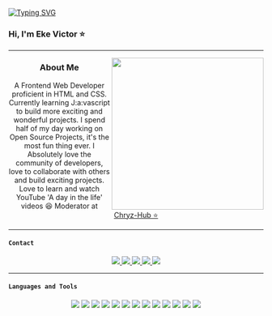 [![Typing SVG](https://readme-typing-svg.herokuapp.com?font=Ubuntu&color=10AEA6&size=23&center=true&vCenter=true&width=1000&height=20&lines=Frontend+Web+Developer;Open+Source+)](https://git.io/typing-svg)

<h3 align="left">Hi, I'm Eke Victor ⭐</h3>
<hr>
<img src="https://user-images.githubusercontent.com/62628408/116943768-2315aa80-ac6c-11eb-86ff-606147a5b939.gif" align="right" width="300px">


<h3 align="center">About Me</h3>
<p align="center">
  A Frontend Web Developer proficient in HTML and CSS. Currently learning J:a:vascript to build more exciting and wonderful projects.
  I spend half of my day working on Open Source Projects, it's the most fun thing ever. I Absolutely love the community of developers, love to collaborate with others and build exciting projects. Love to learn and watch YouTube 'A day in the life' videos 😆 Moderator at <a href="https://github.com/chryz-hub">Chryz-Hub ⭐</a>
</p>
<hr>

#### `Contact`
<p align="center">
  <a href="http://twitter.com/evavic44">
    <img src="https://img.shields.io/twitter/follow/evavic44?label=Twitter&logo=twitter&style=for-the-badge" />
  </a>
<a href="https://www.facebook.com/evavic44">
    <img src="https://img.shields.io/badge/Facebook-1877F2?style=for-the-badge&logo=facebook&logoColor=white">
  </a>
  <a href="https://www.linkedin.com/in/evavic44">
    <img src="https://img.shields.io/badge/LinkedIn-0077B5?style=for-the-badge&logo=linkedin&logoColor=white">
  </a>
  <a href="https://wa.me/+2348131548379"> 
    <img src="https://img.shields.io/badge/WhatsApp-25D366?style=for-the-badge&logo=whatsapp&logoColor=white">
  </a>
  <a href="mailto: evavic44@gmail.com"> 
    <img src="https://img.shields.io/badge/Gmail-D14836?style=for-the-badge&logo=gmail&logoColor=white">
  </a>
</p>
<hr>

#### `Languages and Tools`
<p align="center"> 
<img src="https://img.shields.io/badge/HTML5-E34F26?style=for-the-badge&logo=html5&logoColor=white">
<img src="https://img.shields.io/badge/CSS3-1572B6?style=for-the-badge&logo=css3&logoColor=white">
<img src="https://img.shields.io/badge/JavaScript-F7DF1E?style=for-the-badge&logo=javascript&logoColor=black">
<img src="https://img.shields.io/badge/Sass-CC6699?style=for-the-badge&logo=sass&logoColor=white">
<img src="https://img.shields.io/badge/Markdown-000000?style=for-the-badge&logo=markdown&logoColor=white">
<img src="https://img.shields.io/badge/Netlify-00C7B7?style=for-the-badge&logo=netlify&logoColor=white">
<img src="https://img.shields.io/badge/Git-F05032?style=for-the-badge&logo=git&logoColor=white">
<img src="https://img.shields.io/badge/Windows-0078D6?style=for-the-badge&logo=windows&logoColor=white">
<img src="https://img.shields.io/badge/Linux-FCC624?style=for-the-badge&logo=linux&logoColor=black">
<img src="https://img.shields.io/badge/Ubuntu-E95420?style=for-the-badge&logo=ubuntu&logoColor=white">
<img src="https://img.shields.io/badge/Vs_Code-0078D4?style=for-the-badge&logo=visual%20studio%20code&logoColor=white">
<img src="https://img.shields.io/badge/Microsoft_Office-D83B01?style=for-the-badge&logo=microsoft-office&logoColor=white">
<img src="https://img.shields.io/badge/Figma-F24E1E?style=for-the-badge&logo=figma&logoColor=white">
</p>

<!-- Roadmap Progress Section -->
